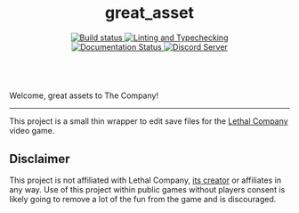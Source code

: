 <div align="center">
    <h1 align="center">
        <b>great_asset</b>
        <br>
    </h1>
    <a href='https://github.com/AbstractUmbra/great_asset/actions/workflows/build.yaml'>
        <img src='https://github.com/AbstractUmbra/great-asset/actions/workflows/build.yaml/badge.svg' alt='Build status' />
    </a>
    <a href='https://github.com/AbstractUmbra/Hondana/great_asset/workflows/coverage_and_lint.yaml'>
        <img src='https://github.com/AbstractUmbra/great_asset/actions/workflows/coverage_and_lint.yaml/badge.svg' alt='Linting and Typechecking' />
    </a>
</div>
<div align="center">
    <a href='https://great-asset.readthedocs.io/en/latest/?badge=latest'>
        <img src='https://readthedocs.org/projects/great_asset/badge/?version=latest' alt='Documentation Status' />
    </a>
    <a href="https://discord.gg/aYGYJxwqe5">
        <img src='https://img.shields.io/discord/705500489248145459?color=blue&label=Discord&logo=Discord%20Server&logoColor=green' alt='Discord Server'>
    </a>
</div>
<h1></h1>
<br>

Welcome, great assets to The Company!

---

This project is a small thin wrapper to edit save files for the [Lethal Company](https://store.steampowered.com/app/1966720/Lethal_Company/) video game.


## Disclaimer

This project is not affiliated with Lethal Company, [its creator](https://store.steampowered.com/search/?developer=Zeekerss&snr=1_5_9__2000) or affiliates in any way.
Use of this project within public games without players consent is likely going to remove a lot of the fun from the game and is discouraged.

